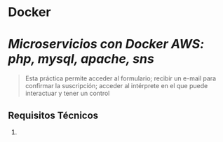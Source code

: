 


# Docker

# _Microservicios con Docker AWS: php, mysql, apache, sns_

> Esta práctica permite acceder al formulario; recibir un e-mail para confirmar la suscripción; acceder al intérprete en el que puede interactuar y tener un control 

## Requisitos Técnicos

1. 
